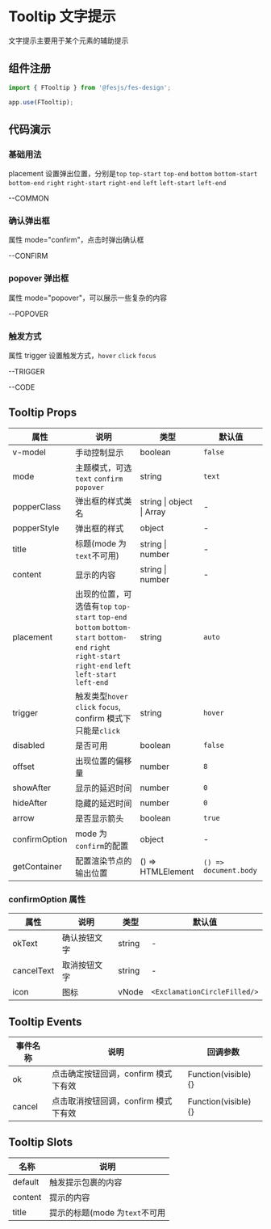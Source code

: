 # Tooltip 文字提示

文字提示主要用于某个元素的辅助提示

## 组件注册

```js
import { FTooltip } from '@fesjs/fes-design';

app.use(FTooltip);
```

## 代码演示

### 基础用法

placement 设置弹出位置，分别是`top` `top-start` `top-end` `bottom` `bottom-start` `bottom-end` `right` `right-start` `right-end` `left` `left-start` `left-end`

--COMMON

### 确认弹出框

属性 mode="confirm"，点击时弹出确认框

--CONFIRM

### popover 弹出框

属性 mode="popover"，可以展示一些复杂的内容

--POPOVER

### 触发方式

属性 trigger 设置触发方式，`hover` `click` `focus`

--TRIGGER

--CODE

## Tooltip Props

| 属性          | 说明                                                                                                                                                 | 类型                      | 默认值                |
|---------------|----------------------------------------------------------------------------------------------------------------------------------------------------|---------------------------|-----------------------|
| v-model       | 手动控制显示                                                                                                                                         | boolean                   | `false`               |
| mode          | 主题模式，可选`text` `confirm` `popover`                                                                                                              | string                    | `text`                |
| popperClass   | 弹出框的样式类名                                                                                                                                     | string \| object \| Array | -                     |
| popperStyle   | 弹出框的样式                                                                                                                                         | object                    | -                     |
| title         | 标题(mode 为`text`不可用)                                                                                                                            | string \| number          | -                     |
| content       | 显示的内容                                                                                                                                           | string \| number          | -                     |
| placement     | 出现的位置，可选值有`top` `top-start` `top-end` `bottom` `bottom-start` `bottom-end` `right` `right-start` `right-end` `left` `left-start` `left-end` | string                    | `auto`                |
| trigger       | 触发类型`hover` `click` `focus`, confirm 模式下只能是`click`                                                                                         | string                    | `hover`               |
| disabled      | 是否可用                                                                                                                                             | boolean                   | `false`               |
| offset        | 出现位置的偏移量                                                                                                                                     | number                    | `8`                   |
| showAfter     | 显示的延迟时间                                                                                                                                       | number                    | `0`                   |
| hideAfter     | 隐藏的延迟时间                                                                                                                                       | number                    | `0`                   |
| arrow         | 是否显示箭头                                                                                                                                         | boolean                   | `true`                |
| confirmOption | mode 为`confirm`的配置                                                                                                                               | object                    | -                     |
| getContainer  | 配置渲染节点的输出位置                                                                                                                               | () => HTMLElement         | `() => document.body` |

### confirmOption 属性

| 属性       | 说明         | 类型   | 默认值                       |
| ---------- | ------------ | ------ | ---------------------------- |
| okText     | 确认按钮文字 | string | -                            |
| cancelText | 取消按钮文字 | string | -                            |
| icon       | 图标         | vNode  | `<ExclamationCircleFilled/>` |

## Tooltip Events

| 事件名称 | 说明                                 | 回调参数             |
| -------- | ------------------------------------ | -------------------- |
| ok       | 点击确定按钮回调，confirm 模式下有效 | Function(visible) {} |
| cancel   | 点击取消按钮回调，confirm 模式下有效 | Function(visible) {} |

## Tooltip Slots

| 名称    | 说明                           |
| ------- | ------------------------------ |
| default | 触发提示包裹的内容             |
| content | 提示的内容                     |
| title   | 提示的标题(mode 为`text`不可用 |
